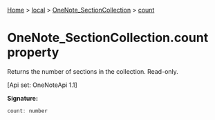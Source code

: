 [Home](./index) &gt; [local](local.md) &gt; [OneNote\_SectionCollection](local.onenote_sectioncollection.md) &gt; [count](local.onenote_sectioncollection.count.md)

# OneNote\_SectionCollection.count property

Returns the number of sections in the collection. Read-only. 

 \[Api set: OneNoteApi 1.1\]

**Signature:**
```javascript
count: number
```
